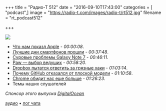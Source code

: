 +++
title = "Радио-Т 512"
date = "2016-09-10T17:43:00"
categories = [ "podcast",]
image = "https://radio-t.com/images/radio-t/rt512.jpg"
filename = "rt_podcast512"

+++

![](https://radio-t.com/images/radio-t/rt512.jpg)

- [Что нам показл Apple](http://gizmodo.com/everything-apple-announced-today-1786299295?rev=1473274955918) - *00:00:08*.
- [Лучшие дни смартфонов прошли](http://billbennett.co.nz/2016/09/08/smartphone-glory-years/) - *00:37:48*.
- [Суровые проблемы Galaxy Note 7](https://hardware.slashdot.org/story/16/09/01/176249/in-an-unprecedented-move-samsung-to-recall-all-galaxy-note-7-yonhap-news-agency?utm_source=rss1.0mainlinkanon) - *00:46:11*.
- [Paw — выбор ведущих](https://paw.cloud/) - *00:58:20*.
- [Dropbox пытатся ответить за грязные хаки](https://techcrunch.com/2016/09/09/dropbox-responds-to-accusations-its-mac-desktop-client-hacks-os-x-security/) - *01:03:14*.
- [Почему GitHub отказался от плоской модели](http://www.bloomberg.com/news/articles/2016-09-06/why-github-finally-abandoned-its-bossless-workplace) - *01:10:58*.
- [Chrome обидит нас еще больше](http://www.theverge.com/2016/9/8/12847880/chrome-warning-encryption-web-google-ssl-https) - *01:26:23*.
- Темы наших слушателей

_Спонсор этого выпуска [DigitalOcean](https://www.digitalocean.com)_

[аудио](http://cdn.radio-t.com/rt_podcast512.mp3) • [лог чата](http://chat.radio-t.com/logs/radio-t-512.html)
<audio src="http://cdn.radio-t.com/rt_podcast512.mp3" preload="none"></audio>
